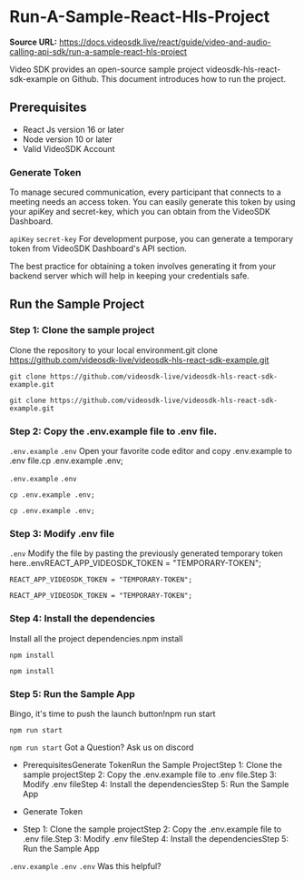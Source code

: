 # Run-A-Sample-React-Hls-Project

**Source URL:** https://docs.videosdk.live/react/guide/video-and-audio-calling-api-sdk/run-a-sample-react-hls-project

Video SDK provides an open-source sample project videosdk-hls-react-sdk-example on Github. This document introduces how to run the project.

## Prerequisites​

- React Js version 16 or later
- Node version 10 or later
- Valid VideoSDK Account

### Generate Token​

To manage secured communication, every participant that connects to a meeting needs an access token. You can easily generate this token by using your apiKey and secret-key, which you can obtain from the VideoSDK Dashboard.

`apiKey`
`secret-key`
For development purpose, you can generate a temporary token from VideoSDK Dashboard's API section.

The best practice for obtaining a token involves generating it from your backend server which will help in keeping your credentials safe.

## Run the Sample Project​

### Step 1: Clone the sample project​

Clone the repository to your local environment.git clone https://github.com/videosdk-live/videosdk-hls-react-sdk-example.git

```
git clone https://github.com/videosdk-live/videosdk-hls-react-sdk-example.git
```

`git clone https://github.com/videosdk-live/videosdk-hls-react-sdk-example.git`
### Step 2: Copy the .env.example file to .env file.​

`.env.example`
`.env`
Open your favorite code editor and copy .env.example to .env file.cp .env.example .env;

`.env.example`
`.env`
```
cp .env.example .env;
```

`cp .env.example .env;`
### Step 3: Modify .env file​

`.env`
Modify the file by pasting the previously generated temporary token here..envREACT_APP_VIDEOSDK_TOKEN = "TEMPORARY-TOKEN";

```
REACT_APP_VIDEOSDK_TOKEN = "TEMPORARY-TOKEN";
```

`REACT_APP_VIDEOSDK_TOKEN = "TEMPORARY-TOKEN";`
### Step 4: Install the dependencies​

Install all the project dependencies.npm install

```
npm install
```

`npm install`
### Step 5: Run the Sample App​

Bingo, it's time to push the launch button!npm run start

```
npm run start
```

`npm run start`
Got a Question? Ask us on discord

- PrerequisitesGenerate TokenRun the Sample ProjectStep 1: Clone the sample projectStep 2: Copy the .env.example file to .env file.Step 3: Modify .env fileStep 4: Install the dependenciesStep 5: Run the Sample App

- Generate Token

- Step 1: Clone the sample projectStep 2: Copy the .env.example file to .env file.Step 3: Modify .env fileStep 4: Install the dependenciesStep 5: Run the Sample App

`.env.example`
`.env`
`.env`
Was this helpful?
